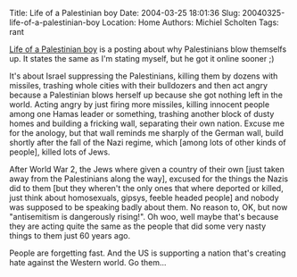 Title: Life of a Palestinian boy
Date: 2004-03-25 18:01:36
Slug: 20040325-life-of-a-palestinian-boy
Location: Home
Authors: Michiel Scholten
Tags: rant

<p><a href="http://oskuro.net/~jordi/blog/stuff/palestine-2004-03-25-01-58.html">Life of a Palestinian boy</a> is a posting about why Palestinians blow themselfs up. It states the same as I'm stating myself, but he got it online sooner ;)</p>
<p>It's about Israel suppressing the Palestinians, killing them by dozens with missiles, trashing whole cities with their bulldozers and then act angry because a Palestinian blows herself up because she got nothing left in the world. Acting angry by just firing more missiles, killing innocent people among one Hamas leader or something, trashing another block of dusty homes and building a fricking wall, separating their own nation. Excuse me for the anology, but that wall reminds me sharply of the German wall, build shortly after the fall of the Nazi regime, which [among lots of other kinds of people], killed lots of Jews.</p>
<p>After World War 2, the Jews where given a country of their own [just taken away from the Palestinians along the way], excused for the things the Nazis did to them [but they wheren't the only ones that where deported or killed, just think about homosexuals, gipsys, feeble headed people] and nobody was supposed to be speaking badly about them. No reason to, OK, but now "antisemitism is dangerously rising!". Oh woo, well maybe that's because they are acting quite the same as the people that did some very nasty things to them just 60 years ago.</p>
<p>People are forgetting fast. And the US is supporting a nation that's creating hate against the Western world. Go them...</p>